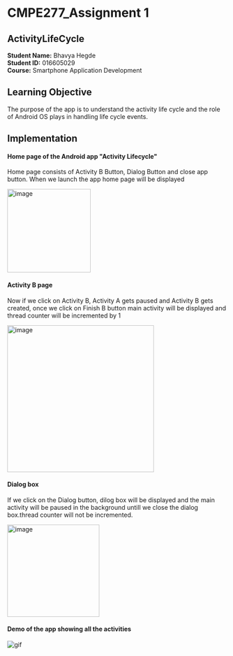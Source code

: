 # CMPE277_Assignment 1
## ActivityLifeCycle
**Student Name:** Bhavya Hegde <br>
**Student ID:** 016605029 <br>
**Course:** Smartphone Application Development <br>
## Learning Objective

The purpose of the app is to understand the activity life cycle and the role of Android OS plays in handling life cycle events.<br>

## Implementation

#### Home page of the Android app "Activity Lifecycle"

Home page consists of  Activity B  Button, Dialog Button and close app button. When we launch the app home page will be displayed

<img width="191" alt="image" src="https://user-images.githubusercontent.com/85700971/222936566-5d96f2ee-c249-409b-807f-2a400afe1cd9.png">

#### Activity B page

Now if we click on Activity B, Activity A gets paused and Activity B gets created, once we click on Finish B button main activity will be displayed and thread counter will be incremented by 1

<img width="336" alt="image" src="https://user-images.githubusercontent.com/85700971/222936805-e8a9f9d9-8172-4b89-aa54-33fa1267711f.png">



#### Dialog box

If we click on the Dialog button, dilog box will be displayed and the main activity will be paused in the background untill we close the dialog box.thread counter will not be incremented.

<img width="211" alt="image" src="https://user-images.githubusercontent.com/85700971/222936295-8341ce14-3093-4a1c-b867-5d3e2e9443da.png">

#### Demo of the app showing all the activities 

![gif](https://user-images.githubusercontent.com/85700971/222936693-5e5989a8-3d07-4214-82f9-a8f5e5798268.gif)








 

